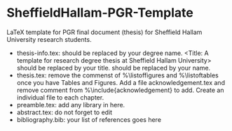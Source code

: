 # SheffieldHallam-PGR-Template
LaTeX template for PGR final document (thesis) for Sheffield Hallam University research students.

- thesis-info.tex: <Degree Name> should be replaced by your degree name. <Title: A template for research degree thesis at Sheffield Hallam University> should be replaced by your title. <Author> should be replaced by your name.
- thesis.tex: remove the commenst of %\listoffigures and %\listoftables once you have Tables and Figures. Add a file acknowledgement.tex and remove comment from %\include{acknowledgement} to add. Create an individual file to each chapter.
- preamble.tex: add any library in here.
- abstract.tex: do not forget to edit
- bibliography.bib: your list of references goes here
